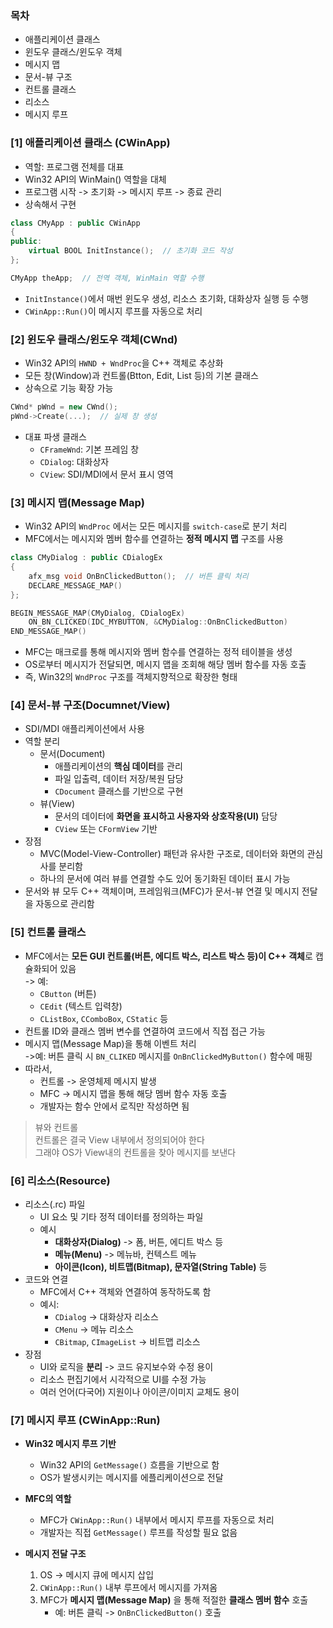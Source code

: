 ### 목차
- 애플리케이션 클래스
- 윈도우 클래스/윈도우 객체
- 메시지 맵
- 문서-뷰 구조
- 컨트롤 클래스
- 리소스
- 메시지 루프

### [1] 애플리케이션 클래스 (CWinApp)
- 역할: 프로그램 전체를 대표
- Win32 API의 WinMain() 역할을 대체
- 프로그램 시작 -> 초기화 -> 메시지 루프 -> 종료 관리
- 상속해서 구현

```cpp
class CMyApp : public CWinApp
{
public:
    virtual BOOL InitInstance();  // 초기화 코드 작성
};

CMyApp theApp;  // 전역 객체, WinMain 역할 수행
```

- `InitInstance()`에서 매번 윈도우 생성, 리소스 초기화, 대화상자 실행 등 수행
- `CWinApp::Run()`이 메시지 루프를 자동으로 처리

### [2] 윈도우 클래스/윈도우 객체(CWnd)
- Win32 API의 `HWND + WndProc`을 C++ 객체로 추상화
- 모든 창(Window)과 컨트롤(Btton, Edit, List 등)의 기본 클래스
- 상속으로 기능 확장 가능

```cpp
CWnd* pWnd = new CWnd();
pWnd->Create(...);  // 실제 창 생성
```
- 대표 파생 클래스
   - `CFrameWnd`: 기본 프레임 창
   - `CDialog`: 대화상자
   - `CView`: SDI/MDI에서 문서 표시 영역

### [3] 메시지 맵(Message Map)
- Win32 API의 `WndProc` 에서는 모든 메시지를 `switch-case`로 분기 처리
- MFC에서는 메시지와 멤버 함수를 연결하는 **정적 메시지 맵** 구조를 사용

```cpp
class CMyDialog : public CDialogEx
{
    afx_msg void OnBnClickedButton();  // 버튼 클릭 처리
    DECLARE_MESSAGE_MAP()
};

BEGIN_MESSAGE_MAP(CMyDialog, CDialogEx)
    ON_BN_CLICKED(IDC_MYBUTTON, &CMyDialog::OnBnClickedButton)
END_MESSAGE_MAP()
```

- MFC는 매크로를 통해 메시지와 멤버 함수를 연결하는 정적 테이블을 생성
- OS로부터 메시지가 전달되면, 메시지 맵을 조회해 해당 멤버 함수를 자동 호출
- 즉, Win32의 `WndProc` 구조를 객체지향적으로 확장한 형태


### [4] 문서-뷰 구조(Documnet/View)
- SDI/MDI 애플리케이션에서 사용
- 역할 분리
  - 문서(Document)
    - 애플리케이션의 **핵심 데이터**를 관리
    - 파일 입출력, 데이터 저장/복원 담당
    - `CDocument` 클래스를 기반으로 구현
  - 뷰(View)
    - 문서의 데이터에 **화면을 표시하고 사용자와 상호작용(UI)** 담당
    - `CView` 또는 `CFormView` 기반
- 장점
  - MVC(Model-View-Controller) 패턴과 유사한 구조로, 데이터와 화면의 관심사를 분리함
  - 하나의 문서에 여러 뷰를 연결할 수도 있어 동기화된 데이터 표시 가능
- 문서와 뷰 모두 C++ 객체이며, 프레임워크(MFC)가 문서-뷰 연결 및 메시지 전달을 자동으로 관리함

### [5] 컨트롤 클래스
- MFC에서는 **모든 GUI 컨트롤(버튼, 에디트 박스, 리스트 박스 등)이 C++ 객체**로 캡슐화되어 있음  
-> 예:
  - `CButton` (버튼)
  - `CEdit` (텍스트 입력창)
  - `CListBox`, `CComboBox`, `CStatic` 등
- 컨트롤 ID와 클래스 멤버 변수를 연결하여 코드에서 직접 접근 가능
- 메시지 맵(Message Map)을 통해 이벤트 처리  
  ->예: 버튼 클릭 시 `BN_CLIKED` 메시지를 `OnBnClickedMyButton()` 함수에 매핑
- 따라서,
  - 컨트롤 -> 운영체제 메시지 발생
  - MFC -> 메시지 맵을 통해 해당 멤버 함수 자동 호출
  - 개발자는 함수 안에서 로직만 작성하면 됨


>뷰와 컨트롤  
컨트롤은 결국 View 내부에서 정의되어야 한다  
그래야 OS가 View내의 컨트롤을 찾아 메시지를 보낸다  

### [6] 리소스(Resource)
- 리소스(.rc) 파일
  - UI 요소 및 기타 정적 데이터를 정의하는 파일
  - 예시
    - **대화상자(Dialog)** -> 폼, 버튼, 에디트 박스 등
    - **메뉴(Menu)** -> 메뉴바, 컨텍스트 메뉴
    - **아이콘(Icon), 비트맵(Bitmap), 문자열(String Table)** 등
- 코드와 연결
  - MFC에서 C++ 객체와 연결하여 동작하도록 함
  - 예시:
    - `CDialog` -> 대화상자 리소스
    - `CMenu` -> 메뉴 리소스
    - `CBitmap`, `CImageList` -> 비트맵 리소스
- 장점
  - UI와 로직을 **분리** -> 코드 유지보수와 수정 용이
  - 리소스 편집기에서 시각적으로 UI를 수정 가능
  - 여러 언어(다국어) 지원이나 아이콘/이미지 교체도 용이

### [7] 메시지 루프 (CWinApp::Run)
- **Win32 메시지 루프 기반**
  - Win32 API의 `GetMessage()` 흐름을 기반으로 함
  - OS가 발생시키는 메시지를 에플리케이션으로 전달

- **MFC의 역할**
  - MFC가 `CWinApp::Run()` 내부에서 메시지 루프를 자동으로 처리
  - 개발자는 직접 `GetMessage()` 루프를 작성할 필요 없음

- **메시지 전달 구조**
  1. OS -> 메시지 큐에 메시지 삽입
  2. `CWinApp::Run()` 내부 루프에서 메시지를 가져옴
  3. MFC가 **메시지 맵(Message Map)** 을 통해 적절한 **클래스 멤버 함수** 호출
     - 예: 버튼 클릭 -> `OnBnClickedButton()` 호출



